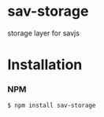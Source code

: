 # sav-storage
storage layer for savjs

# Installation
### NPM

```bash
$ npm install sav-storage
```
